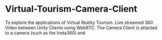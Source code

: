 # Virtual-Tourism-Camera-Client
To explore the applications of Virtual Reality Tourism. Live streamed 360 Video between Unity Clients using WebRTC. The Camera Client is attacted to a camera (such as the Insta360) and   
